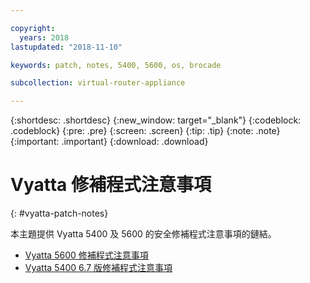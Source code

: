 ```yaml
---

copyright:
  years: 2018
lastupdated: "2018-11-10"

keywords: patch, notes, 5400, 5600, os, brocade

subcollection: virtual-router-appliance

---
```


{:shortdesc: .shortdesc}
{:new_window: target="_blank"}
{:codeblock: .codeblock}
{:pre: .pre}
{:screen: .screen}
{:tip: .tip}
{:note: .note}
{:important: .important}
{:download: .download}


# Vyatta 修補程式注意事項
{: #vyatta-patch-notes}

本主題提供 Vyatta 5400 及 5600 的安全修補程式注意事項的鏈結。

* [Vyatta 5600 修補程式注意事項](/docs/infrastructure/virtual-router-appliance?topic=virtual-router-appliance-at-t-vyatta-5600-vrouter-software-patches)
* [Vyatta 5400 6.7 版修補程式注意事項](/docs/infrastructure/virtual-router-appliance?topic=virtual-router-appliance-at-t-vyatta-5400-vrouter-security-vulnerability-fixes)
